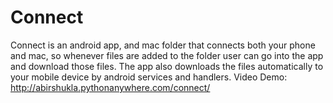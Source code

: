 # Connect
Connect is an android app, and mac folder that connects both your phone and mac, so whenever files are added to the folder user can go into the app and download those files. The app also downloads the files automatically to your mobile device by android services and handlers. 
Video Demo: <a href="http://abirshukla.pythonanywhere.com/connect/">http://abirshukla.pythonanywhere.com/connect/</a>
